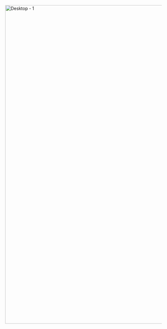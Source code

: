 <img width="1440" height="1024" alt="Desktop - 1" src="https://github.com/user-attachments/assets/20ec56e2-ebe8-4b7f-844f-94240139702e" />
